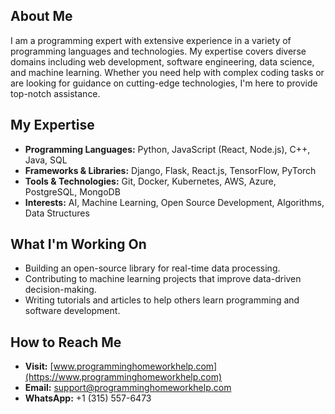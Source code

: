 ## About Me

I am a programming expert with extensive experience in a variety of programming languages and technologies. My expertise covers diverse domains including web development, software engineering, data science, and machine learning. Whether you need help with complex coding tasks or are looking for guidance on cutting-edge technologies, I'm here to provide top-notch assistance.

## My Expertise

- **Programming Languages:** Python, JavaScript (React, Node.js), C++, Java, SQL
- **Frameworks & Libraries:** Django, Flask, React.js, TensorFlow, PyTorch
- **Tools & Technologies:** Git, Docker, Kubernetes, AWS, Azure, PostgreSQL, MongoDB
- **Interests:** AI, Machine Learning, Open Source Development, Algorithms, Data Structures

## What I'm Working On

- Building an open-source library for real-time data processing.
- Contributing to machine learning projects that improve data-driven decision-making.
- Writing tutorials and articles to help others learn programming and software development.

## How to Reach Me

- **Visit:** [www.programminghomeworkhelp.com](https://www.programminghomeworkhelp.com)
- **Email:** [support@programminghomeworkhelp.com](mailto:support@programminghomeworkhelp.com)
- **WhatsApp:** +1 (315) 557-6473
